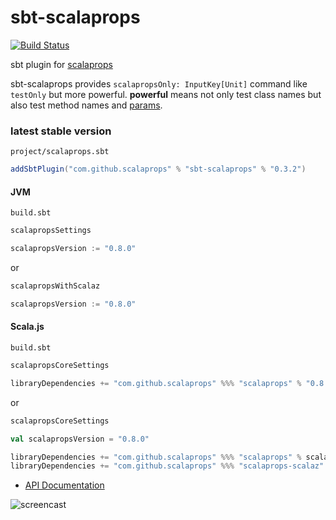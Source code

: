 # sbt-scalaprops

[![Build Status](https://travis-ci.org/scalaprops/sbt-scalaprops.svg?branch=master)](https://travis-ci.org/scalaprops/sbt-scalaprops)

sbt plugin for [scalaprops](https://github.com/scalaprops/scalaprops)

sbt-scalaprops provides `scalapropsOnly: InputKey[Unit]` command like `testOnly` but more powerful.
__powerful__ means not only test class names but also test method names and [params](https://github.com/scalaprops/sbt-scalaprops/commit/c50e82740382eac812be2647e3d1d0f2c192e113).

### latest stable version

`project/scalaprops.sbt`

```scala
addSbtPlugin("com.github.scalaprops" % "sbt-scalaprops" % "0.3.2")
```

#### JVM

`build.sbt`

```scala
scalapropsSettings

scalapropsVersion := "0.8.0"
```

or

```scala
scalapropsWithScalaz

scalapropsVersion := "0.8.0"
```

#### Scala.js

`build.sbt`

```scala
scalapropsCoreSettings

libraryDependencies += "com.github.scalaprops" %%% "scalaprops" % "0.8.0" % "test"
```

or

```scala
scalapropsCoreSettings

val scalapropsVersion = "0.8.0"

libraryDependencies += "com.github.scalaprops" %%% "scalaprops" % scalapropsVersion % "test"
libraryDependencies += "com.github.scalaprops" %%% "scalaprops-scalaz" % scalapropsVersion % "test"
```


- [API Documentation](https://oss.sonatype.org/service/local/repositories/releases/archive/com/github/scalaprops/sbt-scalaprops_2.12_1.0/0.3.2/sbt-scalaprops-0.3.2-javadoc.jar/!/scalaprops/index.html)


![screencast](https://raw.githubusercontent.com/scalaprops/sbt-scalaprops/master/screencast.gif)
